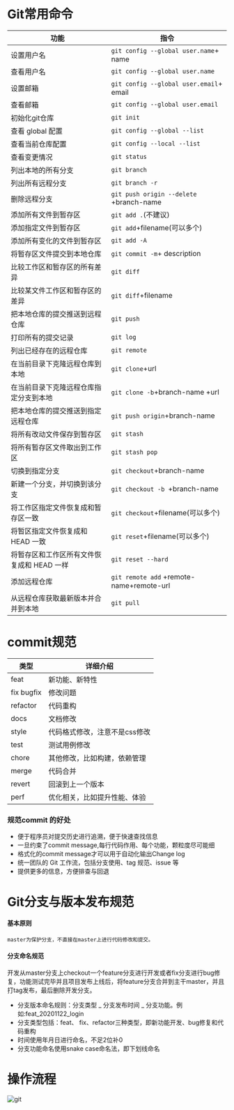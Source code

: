 # Git常用命令
| 功能              | 指令                            |
| -----------------| ------------------------------  |
| 设置用户名             | `git config --global user.name`+ name |
| 查看用户名             | `git config --global user.name` |
| 设置邮箱               | `git config --global user.email`+ email |
| 查看邮箱              | `git config --global user.email` |
| 初始化git仓库          | `git init`                       |
| 查看 global 配置       | `git config --global --list`   |
| 查看当前仓库配置        | `git config --local --list`   |
| 查看变更情况            | `git status`   |
| 列出本地的所有分支       | `git branch`      |
| 列出所有远程分支       | `git branch -r`      |
| 删除远程分支       | `git push origin --delete` +branch-name      |
| 添加所有文件到暂存区   | `git add .`(不建议) |
| 添加指定文件到暂存区   | `git add`+filename(可以多个) |
| 添加所有变化的文件到暂存区   | `git add -A` |
| 将暂存区文件提交到本地仓库   | `git commit -m`+ description |
| 比较工作区和暂存区的所有差异   | `git diff` |
| 比较某文件工作区和暂存区的差异   | `git diff`+filename |
| 把本地仓库的提交推送到远程仓库   | `git push` |
| 打印所有的提交记录   | `git log` |
| 列出已经存在的远程仓库   | `git remote` |
| 在当前目录下克隆远程仓库到本地  | `git clone`+url              |
| 在当前目录下克隆远程仓库指定分支到本地  | `git clone -b`+branch-name +url|
| 把本地仓库的提交推送到指定远程仓库   | `git push origin`+branch-name |
| 将所有改动文件保存到暂存区   | `git stash` |
| 将所有暂存区文件取出到工作区   | `git stash pop` |
| 切换到指定分支   | `git checkout`+branch-name |
| 新建一个分支，并切换到该分支   | `git checkout -b `+branch-name |
| 将工作区指定文件恢复成和暂存区一致   | `git checkout`+filename(可以多个) |
| 将暂区指定文件恢复成和 HEAD 一致   | `git reset`+filename(可以多个) |
| 将暂存区和工作区所有文件恢复成和 HEAD 一样   | `git reset --hard` |
| 添加远程仓库   | `git remote add` +remote-name+remote-url |
| 从远程仓库获取最新版本并合并到本地   | `git pull` |

# commit规范

| 类型         | 详细介绍 |
| ----------- | ----------- |
| feat      | 新功能、新特性   |
| fix	bugfix   | 修改问题        |
|refactor	|代码重构|
|docs	|文档修改|
|style	|代码格式修改，注意不是css修改|
|test	|测试用例修改|
|chore	|其他修改，比如构建，依赖管理|
|merge	|代码合并|
|revert	|回滚到上一个版本|
|perf	|优化相关，比如提升性能、体验|

### 规范commit 的好处
- 便于程序员对提交历史进行追溯，便于快速查找信息
- 一旦约束了commit message,每行代码作用、每个功能，颗粒度尽可能细
- 格式化的commit message才可以用于自动化输出Change log
- 统一团队的 Git 工作流，包括分支使用、tag 规范、issue 等
- 提供更多的信息，方便排查与回退

# Git分支与版本发布规范
#### 基本原则
`master为保护分支，不直接在master上进行代码修改和提交。`
#### 分支命名规范
开发从master分支上checkout一个feature分支进行开发或者fix分支进行bug修复，功能测试完毕并且项目发布上线后，将feature分支合并到主干master，并且打tag发布，最后删除开发分支。
- 分支版本命名规则：分支类型 _ 分支发布时间 _ 分支功能。例如:feat_20201122_login
- 分支类型包括：feat、 fix、refactor三种类型，即新功能开发、bug修复和代码重构
-  时间使用年月日进行命名，不足2位补0
- 分支功能命名使用snake case命名法，即下划线命名
# 操作流程
![git](https://user-images.githubusercontent.com/58834537/224219830-578a574f-9c16-43f7-8aab-8f5e5116ebb9.png)
